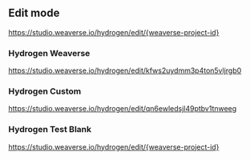 ## Edit mode
https://studio.weaverse.io/hydrogen/edit/{weaverse-project-id}

### Hydrogen Weaverse
https://studio.weaverse.io/hydrogen/edit/kfws2uydmm3p4ton5vljrgb0

### Hydrogen Custom
https://studio.weaverse.io/hydrogen/edit/qn6ewledsjl49ptbv1tnweeg

### Hydrogen Test Blank
https://studio.weaverse.io/hydrogen/edit/{weaverse-project-id}